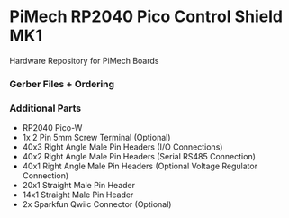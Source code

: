 # PiMech RP2040 Pico Control Shield MK1
Hardware Repository for PiMech Boards

### Gerber Files + Ordering

### Additional Parts
* RP2040 Pico-W
* 1x 2 Pin 5mm Screw Terminal (Optional)
* 40x3 Right Angle Male Pin Headers (I/O Connections)
* 40x2 Right Angle Male Pin Headers (Serial RS485 Connection)
* 40x1 Right Angle Male Pin Headers (Optional Voltage Regulator Connection)
* 20x1 Straight Male Pin Header
* 14x1 Straight Male Pin Header
* 2x Sparkfun Qwiic Connector (Optional)
